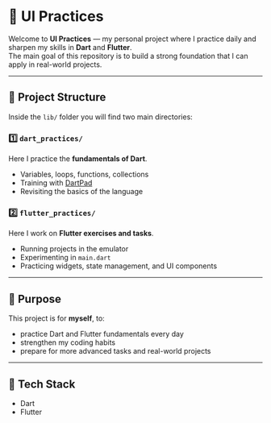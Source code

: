 # 📱 UI Practices

Welcome to **UI Practices** — my personal project where I practice daily and sharpen my skills in **Dart** and **Flutter**.  
The main goal of this repository is to build a strong foundation that I can apply in real-world projects.

---

## 📂 Project Structure

Inside the `lib/` folder you will find two main directories:

### 1️⃣ `dart_practices/`
Here I practice the **fundamentals of Dart**.
- Variables, loops, functions, collections
- Training with [DartPad](https://dartpad.dev/)
- Revisiting the basics of the language

### 2️⃣ `flutter_practices/`
Here I work on **Flutter exercises and tasks**.
- Running projects in the emulator
- Experimenting in `main.dart`
- Practicing widgets, state management, and UI components

---

## 🎯 Purpose

This project is for **myself**, to:
- practice Dart and Flutter fundamentals every day
- strengthen my coding habits
- prepare for more advanced tasks and real-world projects

---

## 🚀 Tech Stack

- Dart
- Flutter
